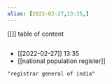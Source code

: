 ```yaml
---
alias: [2022-02-27,13:35,]
---
```

[[]]
table of content
```toc
```

- [[2022-02-27]] 13:35
- [[national population register]]
```query
"registrar general of india"
```